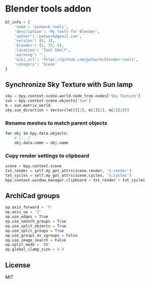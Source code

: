 # Blender tools addon

```python
bl_info = {
	'name': 'patwork tools',
	'description': 'My tools for Blender',
	'author': 'patwork@gmail.com',
	'version': (0, 3),
	'blender': (2, 78, 0),
	'location': 'Tool Shelf',
	'warning': '',
	'wiki_url': 'https://github.com/patwork/blender-tools',
	'category': 'Scene'
}
```

## Synchronize Sky Texture with Sun lamp

```python
sky = bpy.context.scene.world.node_tree.nodes['Sky Texture']
sun = bpy.context.scene.objects['Sun']
m = sun.matrix_world
sky.sun_direction = Vector((m[0][2], m[1][2], m[2][2]))
```

### Rename meshes to match parent objects

```python
for obj in bpy.data.objects:
	# [...]
	obj.data.name = obj.name
```

### Copy render settings to clipboard

```python
scene = bpy.context.scene
txt_render = self.my_get_attrs(scene.render, 'S.render')
txt_cycles = self.my_get_attrs(scene.cycles, 'S.cycles')
bpy.context.window_manager.clipboard = txt_render + txt_cycles
```

## ArchiCad groups

```python
op.axis_forward = 'Y'
op.axis_up = 'Z'
op.use_edges = True
op.use_smooth_groups = True
op.use_split_objects = True
op.use_split_groups = True
op.use_groups_as_vgroups = False
op.use_image_search = False
op.split_mode = 'ON'
op.global_clamp_size = 0.0
```

## License

MIT
